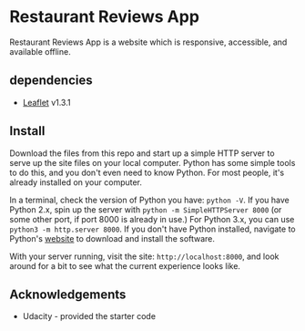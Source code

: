 # Restaurant Reviews App

Restaurant Reviews App is a website which is responsive, accessible, and available offline.

## dependencies

- [Leaflet](https://leafletjs.com/) v1.3.1

## Install

Download the files from this repo and start up a simple HTTP server to serve up the site files on your local computer. Python has some simple tools to do this, and you don't even need to know Python. For most people, it's already installed on your computer.

In a terminal, check the version of Python you have: `python -V`. If you have Python 2.x, spin up the server with `python -m SimpleHTTPServer 8000` (or some other port, if port 8000 is already in use.) For Python 3.x, you can use `python3 -m http.server 8000`. If you don't have Python installed, navigate to Python's [website](https://www.python.org/) to download and install the software.

With your server running, visit the site: `http://localhost:8000`, and look around for a bit to see what the current experience looks like.

## Acknowledgements

- Udacity - provided the starter code
